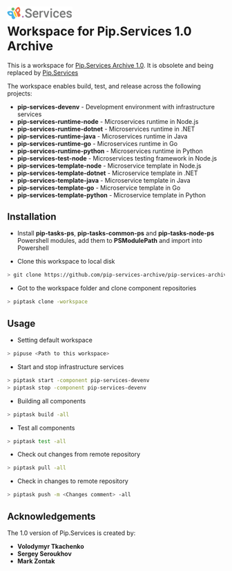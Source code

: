# <img src="https://github.com/pip-services/pip-services/raw/master/design/Logo.png" alt="Pip.Services Logo" style="max-width:30%"> <br/> Workspace for Pip.Services 1.0 Archive

This is a workspace for [Pip.Services Archive 1.0](https://github.com/pip-services-archive).
It is obsolete and being replaced by [Pip.Services](https://github.com/pip-services/pip-services)

The workspace enables build, test, and release across the following projects:

- **pip-services-devenv** - Development environment with infrastructure services
- **pip-services-runtime-node** - Microservices runtime in Node.js
- **pip-services-runtime-dotnet** - Microservices runtime in .NET
- **pip-services-runtime-java** - Microservices runtime in Java
- **pip-services-runtime-go** - Microservices runtime in Go
- **pip-services-runtime-python** - Microservices runtime in Python
- **pip-services-test-node** - Microservices testing framework in Node.js
- **pip-services-template-node** - Microservice template in Node.js
- **pip-services-template-dotnet** - Microservice template in .NET
- **pip-services-template-java** - Microservice template in Java
- **pip-services-template-go** - Microservice template in Go
- **pip-services-template-python** - Microservice template in Python

## Installation

- Install **pip-tasks-ps**, **pip-tasks-common-ps** and **pip-tasks-node-ps** Powershell modules, 
add them to **PSModulePath** and import into Powershell

- Clone this workspace to local disk
```bash
> git clone https://github.com/pip-services-archive/pip-services-archive-ws.git
```

- Got to the workspace folder and clone component repositories
```bash
> piptask clone -workspace
```

## Usage

- Setting default workspace
```bash
> pipuse <Path to this workspace>
```

- Start and stop infrastructure services
```bash
> piptask start -component pip-services-devenv
> piptask stop -component pip-services-devenv
```

- Building all components
```bash
> piptask build -all
```

- Test all components
``` bash
> piptask test -all
```

- Check out changes from remote repository
```bash
> piptask pull -all
```

- Check in changes to remote repository
```bash
> piptask push -m <Changes comment> -all
```

## Acknowledgements

The 1.0 version of Pip.Services is created by:
- **Volodymyr Tkachenko**
- **Sergey Seroukhov**
- **Mark Zontak**
